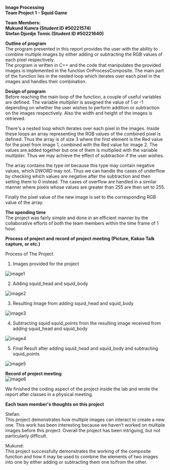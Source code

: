 **Image Processing**  
**Team Project 1 \- Squid Game**

**Team Members:**  
**Mukund Kumra (Student ID \#50221574)**  
**Stefan Djordje Tomic (Student ID \#50221640)**

**Outline of program**  
The program presented in this report provides the user with the ability to combine multiple images by either adding or subtracting the RGB values of each pixel respectively.   
The program is written in C++ and the code that manipulates the provided images is implemented in the function OnProcessComposite. The main part of the function lies in the nested loop which iterates over each pixel in the images and handles their combination. 

**Design of program**  
Before reaching the main loop of the function, a couple of useful variables are defined. The variable *multiplier* is assigned the value of 1 or \-1 depending on whether the user wishes to perform addition or subtraction on the images respectively. Also the width and height of the images is retrieved. 

There's a nested loop which iterates over each pixel in the images. Inside these loops an array representing the RGB values of the combined pixel is defined. Thus the array is of size 3 where the first element is the Red value for the pixel from image 1, combined with the Red value for image 2\. The values are added together but one of them is multiplied with the variable *multiplier.* Thus we may achieve the effect of subtraction if the user wishes.

The array contains the type *int* because this type may contain negative values, which *DWORD* may not. Thus we can handle the cases of underflow by checking which values are negative after the subtraction and then setting them to 0 instead. The cases of overflow are handled in a similar manner where pixels whose values are greater than 255 are then set to 255\. 

Finally the pixel value of the new image is set to the corresponding RGB value of the array. 

**The spending time**  
The project was fairly simple and done in an efficient manner by the collaborative efforts of both the team members within the time frame of 1 hour.  
 

**Process of project and record of project meeting (Picture, Kakao Talk capture, or etc.)**

Process of The Project

1) Images provided for the project

![image1](./img/image1.png)

2) Adding squid\_head and squid\_body

![image2](./img/image2.png)

3) Resulting Image from adding squid\_head and squid\_body

![image3](./img/image3.png)

4) Subtracting squid squid\_points from the resulting image  received from adding squid\_head and squid\_body

![image4](./img/image4.png)

5) Final Result after adding squid\_head and squid\_body and subtracting squid\_points

![image5](./img/image5.png)

**Record of project meeting**  
![image6](./img/image6.jpg)

We finished the coding aspect of the project inside the lab and wrote the report after classes in a physical meeting. 

**Each team member's thoughts on this project**

Stefan:  
This project demonstrates how multiple images can interact to create a new one. This work has been interesting because we haven’t worked on multiple images before this project. Overall the project has been intriguing, but not particularly difficult. 

Mukund:  
This project successfully demonstrates the working of the composite function and how it may be used to combine the elements of two images into one by either adding or subtracting them one to/from the other.
